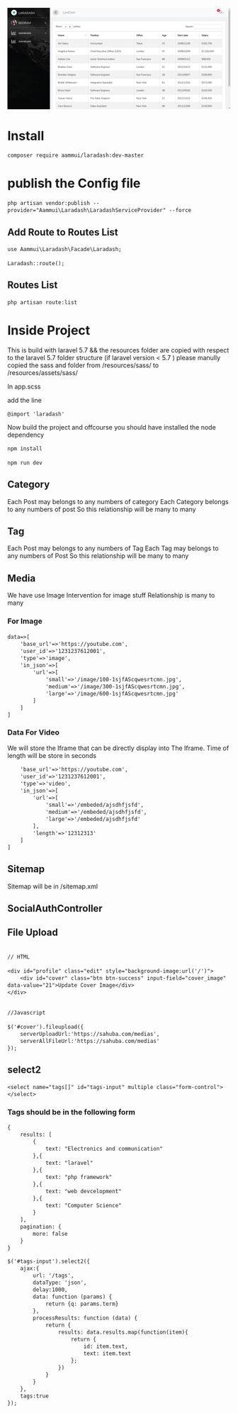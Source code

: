 ![ScreenShot](https://raw.githubusercontent.com/bedus-creation/laradash/master/docs/screenshot.png)


# Install 
```
composer require aammui/laradash:dev-master
```
# publish the Config file
```
php artisan vendor:publish --provider="Aammui\Laradash\LaradashServiceProvider" --force
```

## Add Route to Routes List
```
use Aammui\Laradash\Facade\Laradash;

Laradash::route();
```

## Routes List
```
php artisan route:list
```



# Inside Project

This is build with laravel 5.7 && the resources folder are copied with respect to the laravel 5.7 folder structure (if laravel version < 5.7 ) please manully copied the sass and folder from /resources/sass/ to /resources/assets/sass/

In app.scss

add the line 

```
@import 'laradash' 

```

Now build the project and offcourse you should have installed the node dependency 

```
npm install

npm run dev

```

## Category

Each Post may belongs to any numbers of category
Each Category belongs to any numbers of post
So this relationship will be many to many

## Tag

Each Post may belongs to any numbers of Tag
Each Tag may belongs to any numbers of Post
So this relationship will be many to many


## Media

We have use Image Intervention for image stuff
Relationship is many to many

### For Image

```
data=>[
    'base_url'=>'https://youtube.com',
    'user_id'=>'1231237612001',
    'type'=>'image',
    'in_json'=>[
        'url'=>[
            'small'=>'/image/100-1sjfAScqwesrtcmn.jpg',
            'medium'=>'/image/300-1sjfAScqwesrtcmn.jpg',
            'large'=>'/image/600-1sjfAScqwesrtcmn.jpg'
        ]
    ]
]
```

### Data For Video

We will store the Iframe that can be directly display into
The Iframe.
Time of length will be store in seconds

```data=>[
    'base_url'=>'https://youtube.com',
    'user_id'=>'1231237612001',
    'type'=>'video',
    'in_json'=>[
        'url'=>[
            'small'=>'/embeded/ajsdhfjsfd',
            'medium'=>'/embeded/ajsdhfjsfd',
            'large'=>'/embeded/ajsdhfjsfd'
        ],
        'length'=>'12312313'
    ]
]

```

## Sitemap 

Sitemap will be in /sitemap.xml


## SocialAuthController


## File Upload

```

// HTML

<div id="profile" class="edit" style="background-image:url('/')">
    <div id="cover" class="btn btn-success" input-field="cover_image" data-value="21">Update Cover Image</div>
</div>

```

```

//Javascript

$('#cover').fileupload({
    serverUploadUrl:'https://sahuba.com/medias',
    serverAllFileUrl:'https://sahuba.com/medias'
});

```


## select2

```
<select name="tags[]" id="tags-input" multiple class="form-control"></select>
```

### Tags should be in the following form

```
{
    results: [
        {
            text: "Electronics and communication"
        },{
            text: "laravel"
        },{
            text: "php framework"
        },{
            text: "web devcelopment"
        },{
            text: "Computer Science"
        }
    ],
    pagination: {
        more: false
    }
}

```


```
$('#tags-input').select2({
    ajax:{
        url: '/tags',
        dataType: 'json',
        delay:1000,
        data: function (params) {
            return {q: params.term}
        },
        processResults: function (data) {
            return {
                results: data.results.map(function(item){
                    return {
                        id: item.text,
                        text: item.text
                    };
                })
            }
        }
    },
    tags:true
});
```


